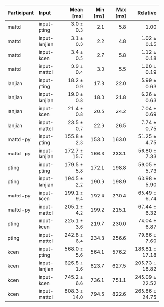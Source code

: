 | Participant | Input | Mean [ms] | Min [ms] | Max [ms] | Relative |
|:---|:---|---:|---:|---:|---:|
| mattcl | input-pting | 3.0 ± 0.3 | 2.1 | 5.8 | 1.00 |
| mattcl | input-lanjian | 3.1 ± 0.3 | 2.2 | 4.8 | 1.02 ± 0.15 |
| mattcl | input-kcen | 3.4 ± 0.5 | 2.7 | 5.8 | 1.12 ± 0.18 |
| mattcl | input-mattcl | 3.9 ± 0.4 | 3.0 | 5.5 | 1.28 ± 0.19 |
| lanjian | input-pting | 18.2 ± 0.9 | 17.3 | 22.0 | 5.99 ± 0.63 |
| lanjian | input-lanjian | 19.0 ± 0.8 | 18.0 | 21.8 | 6.26 ± 0.63 |
| lanjian | input-kcen | 21.4 ± 0.8 | 20.5 | 24.2 | 7.04 ± 0.69 |
| lanjian | input-mattcl | 23.5 ± 0.7 | 22.6 | 26.5 | 7.74 ± 0.75 |
| mattcl-py | input-pting | 155.8 ± 2.3 | 153.0 | 163.0 | 51.25 ± 4.75 |
| mattcl-py | input-lanjian | 172.7 ± 15.7 | 166.3 | 233.1 | 56.80 ± 7.33 |
| pting | input-pting | 179.5 ± 5.8 | 172.1 | 198.8 | 59.05 ± 5.73 |
| pting | input-lanjian | 194.5 ± 2.2 | 190.6 | 198.9 | 63.98 ± 5.90 |
| mattcl-py | input-kcen | 199.1 ± 9.4 | 192.4 | 230.4 | 65.49 ± 6.74 |
| mattcl-py | input-mattcl | 205.1 ± 4.2 | 199.2 | 215.1 | 67.44 ± 6.32 |
| pting | input-kcen | 225.1 ± 3.6 | 219.7 | 230.0 | 74.04 ± 6.87 |
| pting | input-mattcl | 242.8 ± 6.4 | 234.8 | 256.6 | 79.86 ± 7.60 |
| kcen | input-pting | 568.0 ± 5.6 | 564.1 | 576.2 | 186.81 ± 17.18 |
| kcen | input-lanjian | 625.5 ± 1.6 | 623.7 | 627.5 | 205.73 ± 18.82 |
| kcen | input-kcen | 745.2 ± 6.6 | 736.1 | 751.1 | 245.09 ± 22.52 |
| kcen | input-mattcl | 808.3 ± 14.0 | 794.6 | 822.6 | 265.86 ± 24.75 |
